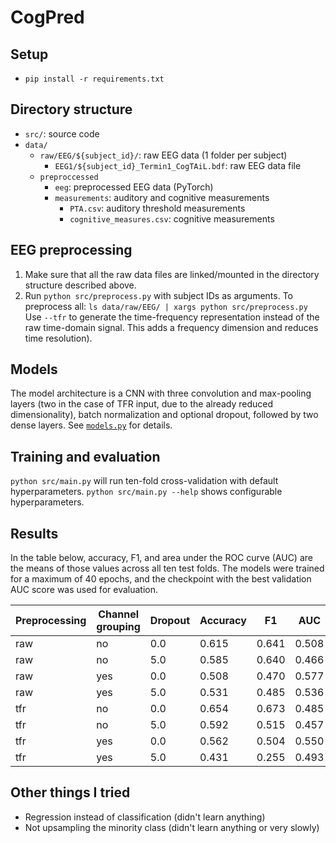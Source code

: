 # CogPred

## Setup

- `pip install -r requirements.txt`

## Directory structure

- `src/`: source code
- `data/`
    - `raw/EEG/${subject_id}/`: raw EEG data (1 folder per subject)
        - `EEG1/${subject_id}_Termin1_CogTAiL.bdf`: raw EEG data file
    - `preproccessed`
        - `eeg`: preprocessed EEG data (PyTorch)
        - `measurements`: auditory and cognitive measurements
            - `PTA.csv`: auditory threshold measurements
            - `cognitive_measures.csv`: cognitive measurements

## EEG preprocessing

1. Make sure that all the raw data files are linked/mounted in the directory structure described above.
2. Run `python src/preprocess.py` with subject IDs as arguments. To preprocess all: `ls data/raw/EEG/ | xargs python src/preprocess.py`  
   Use `--tfr` to generate the time-frequency representation instead of the raw time-domain signal. This adds a frequency dimension and reduces time resolution).

## Models

The model architecture is a CNN with three convolution and max-pooling layers (two in the case of TFR input, due to the already reduced dimensionality), batch normalization and optional dropout, followed by two dense layers. See [`models.py`](https://github.com/saeub/cogpred/blob/main/src/models.py) for details.

## Training and evaluation

`python src/main.py` will run ten-fold cross-validation with default hyperparameters. `python src/main.py --help` shows configurable hyperparameters.

## Results

In the table below, accuracy, F1, and area under the ROC curve (AUC) are the means of those values across all ten test folds. The models were trained for a maximum of 40 epochs, and the checkpoint with the best validation AUC score was used for evaluation.

| Preprocessing | Channel grouping | Dropout | Accuracy | F1    | AUC   |
| ------------- | ---------------- | ------- | -------- | ----- | ----- |
| raw           | no               | 0.0     | 0.615    | 0.641 | 0.508 |
| raw           | no               | 5.0     | 0.585    | 0.640 | 0.466 |
| raw           | yes              | 0.0     | 0.508    | 0.470 | 0.577 |
| raw           | yes              | 5.0     | 0.531    | 0.485 | 0.536 |
| tfr           | no               | 0.0     | 0.654    | 0.673 | 0.485 |
| tfr           | no               | 5.0     | 0.592    | 0.515 | 0.457 |
| tfr           | yes              | 0.0     | 0.562    | 0.504 | 0.550 |
| tfr           | yes              | 5.0     | 0.431    | 0.255 | 0.493 |

## Other things I tried

- Regression instead of classification (didn't learn anything)
- Not upsampling the minority class (didn't learn anything or very slowly)
